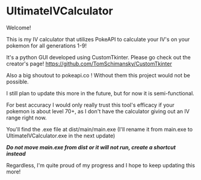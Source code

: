 # UltimateIVCalculator

Welcome!

This is my IV calculator that utilizes PokeAPI to calculate your IV's on your pokemon for all generations 1-9!

It's a python GUI developed using CustomTkinter. Please go check out the creator's page! https://github.com/TomSchimansky/CustomTkinter

Also a big shoutout to pokeapi.co ! Without them this project would not be possible.

I still plan to update this more in the future, but for now it is semi-functional.

For best accuracy I would only really trust this tool's efficacy if your pokemon is about level 70+, as I don't have the calculator giving out an IV range right now.

You'll find the .exe file at dist/main/main.exe (I'll rename it from main.exe to UltimateIVCalculator.exe in the next update)

***Do not move main.exe from dist or it will not run, create a shortcut instead***

Regardless, I'm quite proud of my progress and I hope to keep updating this more!

